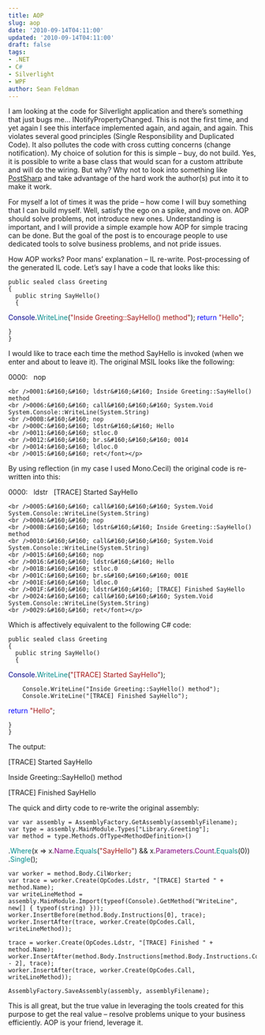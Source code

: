 ```yaml
---
title: AOP
slug: aop
date: '2010-09-14T04:11:00'
updated: '2010-09-14T04:11:00'
draft: false
tags:
- .NET
- C#
- Silverlight
- WPF
author: Sean Feldman
---
```



I am looking at the code for Silverlight application and there’s something that just bugs me… INotifyPropertyChanged. This is not the first time, and yet again I see this interface implemented again, and again, and again. This violates several good principles (Single Responsibility and Duplicated Code). It also pollutes the code with cross cutting concerns (change notification). My choice of solution for this is simple – buy, do not build. Yes, it is possible to write a base class that would scan for a custom attribute and will do the wiring. But why? Why not to look into something like [PostSharp](http://www.sharpcrafters.com/) and take advantage of the hard work the author(s) put into it to make it work.

For myself a lot of times it was the pride – how come I will buy something that I can build myself. Well, satisfy the ego on a spike, and move on. AOP should solve problems, not introduce new ones. Understanding is important, and I will provide a simple example how AOP for simple tracing can be done. But the goal of the post is to encourage people to use dedicated tools to solve business problems, and not pride issues.

How AOP works? Poor mans’ explanation – IL re-write. Post-processing of the generated IL code. Let’s say I have a code that looks like this:

```
public sealed class Greeting
{
  public string SayHello()
  {
```
<span style="color: #00008b">Console</span>.<span style="color: #008b8b">WriteLine</span>(<span style="color: #a31515">&quot;Inside Greeting::SayHello() method&quot;</span>);
<span style="color: blue">return </span><span style="color: #a31515">&quot;Hello&quot;</span>;
```
}
}
```

I would like to trace each time the method SayHello is invoked (when we enter and about to leave it). The original MSIL looks like the following:

0000:   nop
```
<br />0001:&#160;&#160; ldstr&#160;&#160; Inside Greeting::SayHello() method
<br />0006:&#160;&#160; call&#160;&#160;&#160; System.Void System.Console::WriteLine(System.String)
<br />000B:&#160;&#160; nop
<br />000C:&#160;&#160; ldstr&#160;&#160; Hello
<br />0011:&#160;&#160; stloc.0
<br />0012:&#160;&#160; br.s&#160;&#160;&#160; 0014
<br />0014:&#160;&#160; ldloc.0
<br />0015:&#160;&#160; ret</font></p>
```

By using reflection (in my case I used Mono.Cecil) the original code is re-written into this:

0000:   ldstr   [TRACE] Started SayHello
```
<br />0005:&#160;&#160; call&#160;&#160;&#160; System.Void System.Console::WriteLine(System.String)
<br />000A:&#160;&#160; nop
<br />000B:&#160;&#160; ldstr&#160;&#160; Inside Greeting::SayHello() method
<br />0010:&#160;&#160; call&#160;&#160;&#160; System.Void System.Console::WriteLine(System.String)
<br />0015:&#160;&#160; nop
<br />0016:&#160;&#160; ldstr&#160;&#160; Hello
<br />001B:&#160;&#160; stloc.0
<br />001C:&#160;&#160; br.s&#160;&#160;&#160; 001E
<br />001E:&#160;&#160; ldloc.0
<br />001F:&#160;&#160; ldstr&#160;&#160; [TRACE] Finished SayHello
<br />0024:&#160;&#160; call&#160;&#160;&#160; System.Void System.Console::WriteLine(System.String)
<br />0029:&#160;&#160; ret</font></p>
```

Which is affectively equivalent to the following C# code:

```
public sealed class Greeting
{
  public string SayHello()
  {
```
<span style="color: #00008b">Console</span>.<span style="color: #008b8b">WriteLine</span>(<span style="color: #a31515">&quot;[TRACE] Started SayHello&quot;</span>);
```
    Console.WriteLine("Inside Greeting::SayHello() method");
    Console.WriteLine("[TRACE] Finished SayHello");
```
<span style="color: blue">return </span><span style="color: #a31515">&quot;Hello&quot;</span>;
```
}
}
```

The output:

[TRACE] Started SayHello
  
Inside Greeting::SayHello() method
  
[TRACE] Finished SayHello

The quick and dirty code to re-write the original assembly:

```
var var assembly = AssemblyFactory.GetAssembly(assemblyFilename);
var type = assembly.MainModule.Types["Library.Greeting"];
var method = type.Methods.OfType<MethodDefinition>()
```
.<span style="color: #008b8b">Where</span>(x =&gt; x.<span style="color: purple">Name</span>.<span style="color: #008b8b">Equals</span>(<span style="color: #a31515">&quot;SayHello&quot;</span>) &amp;&amp; x.<span style="color: purple">Parameters</span>.<span style="color: purple">Count</span>.<span style="color: #008b8b">Equals</span>(0))
                       .<span style="color: #008b8b">Single</span>();
```
var worker = method.Body.CilWorker;
var trace = worker.Create(OpCodes.Ldstr, "[TRACE] Started " + method.Name);
var writeLineMethod = assembly.MainModule.Import(typeof(Console).GetMethod("WriteLine", new[] { typeof(string) }));
worker.InsertBefore(method.Body.Instructions[0], trace);
worker.InsertAfter(trace, worker.Create(OpCodes.Call, writeLineMethod));

trace = worker.Create(OpCodes.Ldstr, "[TRACE] Finished " + method.Name);
worker.InsertAfter(method.Body.Instructions[method.Body.Instructions.Count - 2], trace);
worker.InsertAfter(trace, worker.Create(OpCodes.Call, writeLineMethod));

AssemblyFactory.SaveAssembly(assembly, assemblyFilename);
```

This is all great, but the true value in leveraging the tools created for this purpose to get the real value – resolve problems unique to your business efficiently. AOP is your friend, leverage it.






